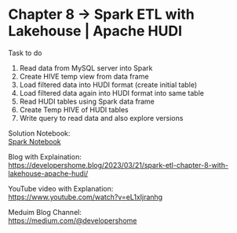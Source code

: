
# Chapter 8 -> Spark ETL with Lakehouse | Apache HUDI

Task to do 
1. Read data from MySQL server into Spark
2. Create HIVE temp view from data frame
3. Load filtered data into HUDI format (create initial table)
4. Load filtered data again into HUDI format into same table 
5. Read HUDI tables using Spark data frame
6. Create Temp HIVE of HUDI tables
7. Write query to read data and also explore versions

Solution Notebook:<br/>
[Spark Notebook](chapter8.ipynb)

Blog with Explaination: <br/>
https://developershome.blog/2023/03/21/spark-etl-chapter-8-with-lakehouse-apache-hudi/

YouTube video with Explanation: <br/>
https://www.youtube.com/watch?v=eL1xIjranhg

Meduim Blog Channel: <br/>
https://medium.com/@developershome
